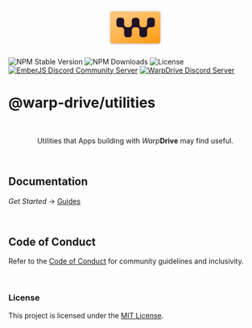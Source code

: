 <p align="center">
  <img
    class="project-logo"
    src="./logos/logo-yellow-slab.svg"
    alt="WarpDrive"
    width="120px"
    title="WarpDrive"
    />
</p>

![NPM Stable Version](https://img.shields.io/npm/v/ember-data/latest?label=version&style=flat&color=fdb155)
![NPM Downloads](https://img.shields.io/npm/dm/ember-data.svg?style=flat&color=fdb155)
![License](https://img.shields.io/github/license/warp-drive-data/warp-drive.svg?style=flat&color=fdb155)
[![EmberJS Discord Community Server](https://img.shields.io/badge/EmberJS-grey?logo=discord&logoColor=fdb155)](https://discord.gg/zT3asNS
)
[![WarpDrive Discord Server](https://img.shields.io/badge/WarpDrive-grey?logo=discord&logoColor=fdb155)](https://discord.gg/PHBbnWJx5S
)

# @warp-drive/utilities


<br>

<p align="center">
Utilities that Apps building with <em>Warp</em><strong>Drive</strong> may find useful.
</p>

<br>

## Documentation

*Get Started* → [Guides](https://docs.warp-drive.io)


<br>

## Code of Conduct

Refer to the [Code of Conduct](https://github.com/warp-drive-data/warp-drive/blob/main/CODE_OF_CONDUCT.md) for community guidelines and inclusivity.

<br>

### License

This project is licensed under the [MIT License](LICENSE.md).
